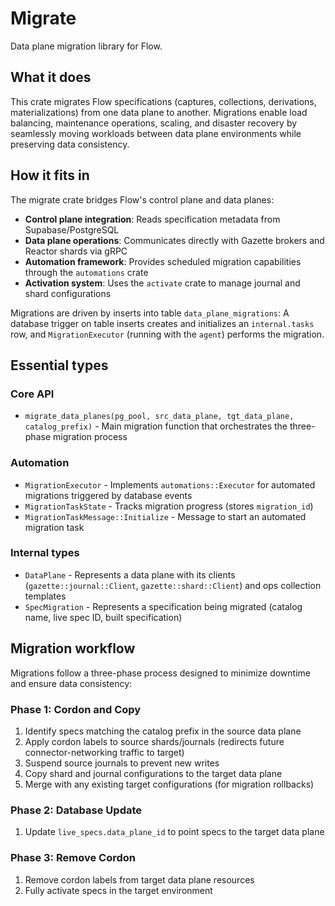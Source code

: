 # Migrate

Data plane migration library for Flow.

## What it does

This crate migrates Flow specifications (captures, collections, derivations, materializations) from one data plane to another. Migrations enable load balancing, maintenance operations, scaling, and disaster recovery by seamlessly moving workloads between data plane environments while preserving data consistency.

## How it fits in

The migrate crate bridges Flow's control plane and data planes:

- **Control plane integration**: Reads specification metadata from Supabase/PostgreSQL
- **Data plane operations**: Communicates directly with Gazette brokers and Reactor shards via gRPC
- **Automation framework**: Provides scheduled migration capabilities through the `automations` crate
- **Activation system**: Uses the `activate` crate to manage journal and shard configurations

Migrations are driven by inserts into table `data_plane_migrations`:
A database trigger on table inserts creates and initializes an `internal.tasks` row,
and `MigrationExecutor` (running with the `agent`) performs the migration.

## Essential types

### Core API

- `migrate_data_planes(pg_pool, src_data_plane, tgt_data_plane, catalog_prefix)` - Main migration function that orchestrates the three-phase migration process

### Automation

- `MigrationExecutor` - Implements `automations::Executor` for automated migrations triggered by database events
- `MigrationTaskState` - Tracks migration progress (stores `migration_id`)
- `MigrationTaskMessage::Initialize` - Message to start an automated migration task

### Internal types

- `DataPlane` - Represents a data plane with its clients (`gazette::journal::Client`, `gazette::shard::Client`) and ops collection templates
- `SpecMigration` - Represents a specification being migrated (catalog name, live spec ID, built specification)

## Migration workflow

Migrations follow a three-phase process designed to minimize downtime and ensure data consistency:

### Phase 1: Cordon and Copy
1. Identify specs matching the catalog prefix in the source data plane
2. Apply cordon labels to source shards/journals (redirects future connector-networking traffic to target)
3. Suspend source journals to prevent new writes
4. Copy shard and journal configurations to the target data plane
5. Merge with any existing target configurations (for migration rollbacks)

### Phase 2: Database Update
1. Update `live_specs.data_plane_id` to point specs to the target data plane

### Phase 3: Remove Cordon
1. Remove cordon labels from target data plane resources
2. Fully activate specs in the target environment
